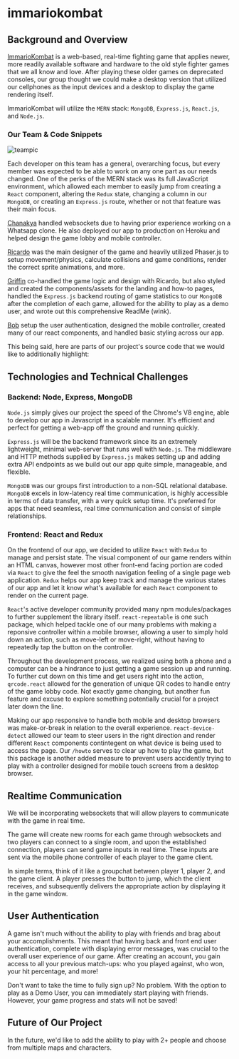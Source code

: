# immariokombat


## Background and Overview

[ImmarioKombat](https://immariokombat.herokuapp.com/#/) is a web-based, real-time fighting game that applies newer, more readily available software and hardware to the old style fighter games that we all know and love. After playing these older games on deprecated consoles, our group thought we could make a desktop version that utilized our cellphones as the input devices and a desktop to display the game rendering itself. 

ImmarioKombat will utilize the `MERN` stack: `MongoDB`, `Express.js`, `React.js`, and `Node.js`. 

### Our Team & Code Snippets

![teampic](https://github.com/griffinsharp/immortalkombat/blob/master/frontend/src/components/assets/immarioteampic.png)

Each developer on this team has a general, overarching focus, but every member was expected to be able to work on any one part as our needs changed. One of the perks of the MERN stack was its full JavaScript environment, which allowed each member to easily jump from creating a `React` component, altering the `Redux` state, changing a column in our `MongoDB`, or creating an `Express.js` route, whether or not that feature was their main focus. 

[Chanakya](https://github.com/chanakyav) handled websockets due to having prior experience working on a Whatsapp clone. He also deployed our app to production on Heroku and helped design the game lobby and mobile controller.

[Ricardo](https://github.com/arrudaricardo) was the main designer of the game and heavily utilized Phaser.js to setup movement/physics, calculate collisions and game conditions, render the correct sprite animations, and more.

[Griffin](https://github.com/griffinsharp) co-handled the game logic and design with Ricardo, but also styled and created the components/assets for the landing and how-to pages, handled the `Express.js` backend routing of game statistics to our `MongoDB` after the completion of each game, allowed for the ability to play as a demo user, and wrote out this comprehensive ReadMe (wink). 

[Bob](https://github.com/bppandre) setup the user authentication, designed the mobile controller, created many of our react components, and handled basic styling across our app. 

This being said, here are parts of our project's source code that we would like to additionally highlight:


## Technologies and Technical Challenges

###  Backend: Node, Express, MongoDB

`Node.js` simply gives our project the speed of the Chrome's V8 engine, able to develop our app in Javascript in a scalable manner. It's efficient and perfect for getting a web-app off the ground and running quickly. 

`Express.js` will be the backend framework since its an extremely lightweight, minimal web-server that runs well with `Node.js`. The middleware and HTTP methods supplied by `Express.js` makes setting up and adding extra API endpoints as we build out our app quite simple, manageable, and flexible.

`MongoDB` was our groups first introduction to a non-SQL relational database. `MongoDB` excels in low-latency real time communication, is highly accessible in terms of data transfer, with a very quick setup time. It's preferred for apps that need seamless, real time communication and consist of simple relationships. 

### Frontend: React and Redux
On the frontend of our app, we decided to utilize `React` with `Redux` to manage and persist state. The visual component of our game renders within an HTML canvas, however most other front-end facing portion are coded via `React` to give the feel the smooth navigation feeling of a single page web application. `Redux` helps our app keep track and manage the various states of our app and let it know what's available for each `React` component to render on the current page. 

`React`'s active developer community provided many npm modules/packages to further supplement the library itself. `react-repeatable` is one such package, which helped tackle one of our many problems with making a reponsive controller within a mobile browser, allowing a user to simply hold down an action, such as move-left or move-right, without having to repeatedly tap the button on the controller.

Throughout the development process, we realized using both a phone and a computer can be a hindrance to just getting a game session up and running. To further cut down on this time and get users right into the action, `qrcode.react` allowed for the generation of unique QR codes to handle entry of the game lobby code. Not exactly game changing, but another fun feature and excuse to explore something potentially crucial for a project later down the line.

Making our app responsive to handle both mobile and desktop browsers was make-or-break in relation to the overall experience. `react-device-detect` allowed our team to steer users in the right direction and render different `React` components contintegent on what device is being used to access the page. Our `/howto` serves to clear up how to play the game, but this package is another added measure to prevent users accidently trying to play with a controller designed for mobile touch screens from a desktop browser. 

## Realtime Communication
We will be incorporating websockets that will allow players to communicate with the game in real time.

The game will create new rooms for each game through websockets and two players can connect to a single room, and upon the established connection, players can send game inputs in real time. These inputs are sent via the mobile phone controller of each player to the game client.

In simple terms, think of it like a groupchat between player 1, player 2, and the game client. A player presses the button to jump, which the client receives, and subsequently delivers the appropriate action by displaying it in the game window. 

## User Authentication 
A game isn't much without the ability to play with friends and brag about your accomplishments. This meant that having back and front end user authentication, complete with displaying error messages, was crucial to the overall user experience of our game. After creating an account, you gain access to all your previous match-ups: who you played against, who won, your hit percentage, and more!

Don't want to take the time to fully sign up? No problem. With the option to play as a Demo User, you can immediately start playing with friends. However, your game progress and stats will not be saved!

## Future of Our Project
In the future, we'd like to add the ability to play with 2+ people and choose from multiple maps and characters.
